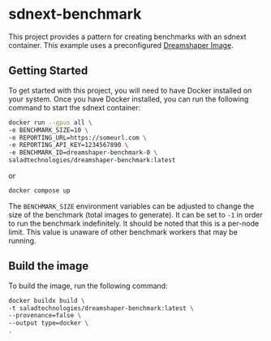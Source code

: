 # sdnext-benchmark

This project provides a pattern for creating benchmarks with an sdnext container. This example uses a preconfigured [Dreamshaper Image](https://hub.docker.com/r/saladtechnologies/sdnext-dreamshaper).

## Getting Started

To get started with this project, you will need to have Docker installed on your system. Once you have Docker installed, you can run the following command to start the sdnext container:

```bash
docker run --gpus all \
-e BENCHMARK_SIZE=10 \
-e REPORTING_URL=https://someurl.com \
-e REPORTING_API_KEY=1234567890 \
-e BENCHMARK_ID=dreamshaper-benchmark-0 \
saladtechnologies/dreamshaper-benchmark:latest
```

or

```bash
docker compose up
```

The `BENCHMARK_SIZE` environment variables can be adjusted to change the size of the benchmark (total images to generate). It can be set to `-1` in order to run the benchmark indefinitely. It should be noted that this is a per-node limit. This value is unaware of other benchmark workers that may be running.

## Build the image

To build the image, run the following command:

```bash
docker buildx build \
-t saladtechnologies/dreamshaper-benchmark:latest \
--provenance=false \
--output type=docker \
.
```